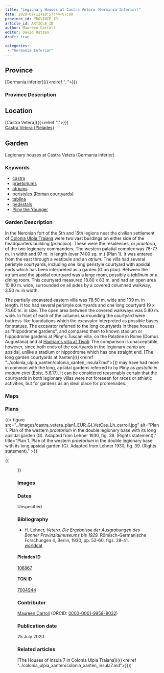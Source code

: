 ```yaml
---
title: "Legionary Houses at Castra Vetera (Germania Inferior)"
date: 2020-07-12T10:57:44-07:00
province_id: PROVINCE_ID
article_id: ARTICLE_ID
author: Maureen Carroll
editor: David Ratzan
draft: true

categories:
 - "Germania Inferior"
---
```


## Province

[Germania inferior]({{<relref "..">}})


### Province Description

## Location

[Castra Vetera]({{<relref ".">}}) \
[Castra Vetera (Pleiades)](https://pleiades.stoa.org/places/108867)

<!--### Location Description-->

<!-- LEAVE THIS BLANK FOR NOW -->

<!--## Sublocation-->

<!--
[AREA WITHIN LOCATION, LIKE “PALATINE HILL”](GEOREFERENCE LINK)
A sublocation is any area larger than an individual garden, but located within a location. I would always try to include a link to a controlled vocabulary here if possible. This ID may well be different from the Garden ID, e.g., Pompeii versus a Garden in one of the houses which has its own Pleiades ID.
-->

<!--### Sublocation Description-->

<!-- DESCRIPTION -->

## Garden

Legionary houses at Castra Vetera (Germania inferior)

### Keywords

- [castra](http://vocab.getty.edu/page/aat/300008440)
- [praetoriums](http://vocab.getty.edu/page/aat/300005636)
- [atriums](http://vocab.getty.edu/page/aat/300004097)
- [peristyles (Roman courtyards)](http://vocab.getty.edu/page/aat/300080971)
- [tablina](http://vocab.getty.edu/page/aat/300004180)
- [pedestals](http://vocab.getty.edu/page/aat/300001744)
- [Pliny the Younger](https://catalog.perseus.org/catalog/urn:cts:latinLit:phi1318)

### Garden Description

In the Neronian fort of the 5th and 15th legions near the civilian settlement of [Colonia Ulpia Traiana](https://pleiades.stoa.org/places/108896) were two vast buildings on either side of the headquarters building (*principia*). These were the residences, or *praetoria*, of the two legionary commanders. The western palatial complex was 76-77 m. in width and 97 m. in length (over 7400 sq. m.) (Plan 1). It was entered from the east through a vestibule and an *atrium*. The villa had several peristyle courtyards, including one long peristyle courtyard with apsidal ends which has been interpreted as a garden (G on plan). Between the atrium and the apsidal courtyard was a large room, possibly a *tablinum* or a dining room. This courtyard measured 18.80 x 83 m. and had an open area 10.80 m. wide, surrounded on all sides by a covered columned walkway, 3.50 m. in width.

The partially excavated eastern villa was 78.50 m. wide and 109 m. in length. It too had several peristyle courtyards and one long courtyard 19 x 74.60 m. in size. The open area between the covered walkways was 5.80 m. wide. In front of each of the columns surrounding the courtyard were buttress-like foundations which the excavator interpreted as possible bases for statues. The excavator referred to the long courtyards in these houses as "hippodrome gardens", and compared them to known stadium or hippodrome gardens at Pliny's Tuscan villa, on the Palatine in Rome (Domus Augustana) and at [Hadrian's villa at Tivoli](https://pleiades.stoa.org/places/423127). The comparison is unacceptable, however, since both ends of the courtyards in the legionary camp are apsidal, unlike a stadium or hippodrome which has one straight end. [The long garden courtyards at Xanten]({{<relref "../colonia_ulpia_xanten/colonia_xanten_insula7.md">}}) may have had more in common with the long, apsidal gardens referred to by Pliny as *gestatio in modum circi* [(Epist. 5.6.17)](http://data.perseus.org/citations/urn:cts:latinLit:phi1318.phi001.perseus-lat1:5.6.17). It can be considered reasonably certain that the courtyards in both legionary villas were not foreseen for races or athletic activities, but for gardens as an ideal place for promenades.  

### Maps

<!--
![ALT_TEXT](IMG_URL)
*CAPTION*
-->

### Plans

{{< figure src="../images/castra_vetera_plan1_EUR_GI_VetCas_Lh_carroll.jpg" alt="Plan 1. Plan of the western *praetorium* in the double legionary base with its long apsidal garden (G). Adapted from Lehner 1930, fig. 39. (Rights statement)." title="Plan 1. Plan of the western *praetorium* in the double legionary base with its long apsidal garden (G). Adapted from Lehner 1930, fig. 39. (Rights statement)." >}}



{{<figure src="../images/castra_vetera_plan1_EUR_GI_VetCas_Lh_carroll.jpg" alt="This is a description of the image for people who can't see the image clearly for whatever reason." title="Caption below the image. (RIGHTS STATEMENT)">}}

### Images

<!--
![ALT_TEXT](IMG_URL)
*CAPTION*
-->

### Dates

Unspecified

### Bibliography

- H. Lehner, *Vetera. Die Ergebnisse der Ausgrabungen des Bonner Provinzialmuseums bis 1929.* Römisch-Germanische Forschungen 4, Berlin, 1930, pp. 52-60, figs. 38-41. [worldcat](http://www.worldcat.org/oclc/884633203)

<!--#### Periodo ID-->

<!-- [PERIODO_ID](https://pleiades.stoa.org/places/PLEIADES_ID) -->

#### Pleiades ID

[108867](https://pleiades.stoa.org/places/108867)

#### TGN ID

[7004944](http://vocab.getty.edu/page/tgn/7004944)

### Contributor

[Maureen Carroll](link) (ORCID: [0000-0001-9958-8032](https://orcid.org/0000-0001-9958-8032))  

### Publication date

25 July 2020

### Related articles

[The Houses of Insula 7 in Colonia Ulpia Traiana](({{<relref "../colonia_ulpia_xanten/colonia_xanten_insula7.md">}}))